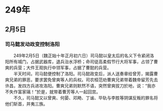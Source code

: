 # 249年
## 2月5日
### 司马懿发动政变控制洛阳
　　249年2月5日（魏正始十年正月初六日）司马懿以皇太后的名义下令紧闭洛阳所有城门，占据武器库，退兵治水浮桥；命司徒高柔假节行大将军事，占领了曹爽的兵营；大件王观执行中领军事，占据了曹懿的兵营。<br>　　半天时间，司马懿便控制了洛阳。司马懿政变后，派人送奏章给曾芳，揭露曹爽兄弟的罪恶，要求罢免曾爽等人的兵权。司农桓范劝曹爽兄弟带着魏帝留芳先去许昌，发四方兵进攻洛阳。曹爽兄弟则默然不语，突然曾爽拔刀於地，说：“我亦不失作富家璃！”於是，就带着曹芳等人一起回宫。<br>　　不久，司马懿又以曾爽、何晏、邓飏、丁谧、毕轨与李胜等阴谋反叛的罪名将他们斩首，并夷三族。
<comment/>